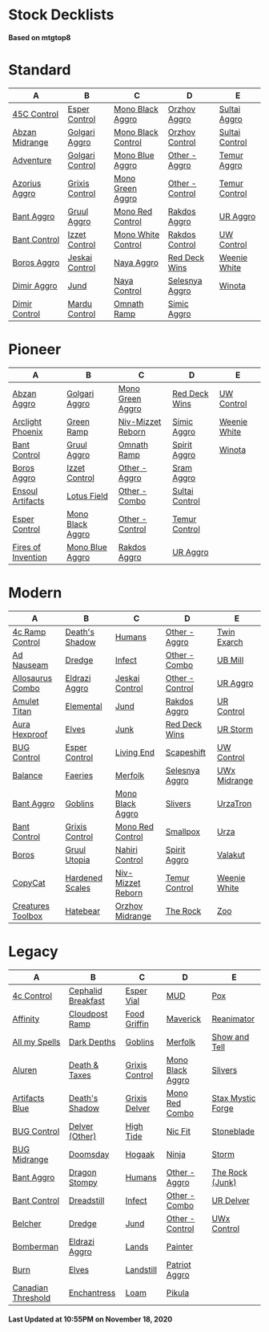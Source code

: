 # Stock Decklists
#### Based on mtgtop8


# Standard

|                             A                              |                              B                               |                                 C                                  |                              D                               |                             E                              |
|------------------------------------------------------------|--------------------------------------------------------------|--------------------------------------------------------------------|--------------------------------------------------------------|------------------------------------------------------------|
|[45C Control](./mtgtop8/Standard/decks/45C_Control.md)      |[Esper Control](./mtgtop8/Standard/decks/Esper_Control.md)    |[Mono Black Aggro](./mtgtop8/Standard/decks/Mono_Black_Aggro.md)    |[Orzhov Aggro](./mtgtop8/Standard/decks/Orzhov_Aggro.md)      |[Sultai Aggro](./mtgtop8/Standard/decks/Sultai_Aggro.md)    |
|[Abzan Midrange](./mtgtop8/Standard/decks/Abzan_Midrange.md)|[Golgari Aggro](./mtgtop8/Standard/decks/Golgari_Aggro.md)    |[Mono Black Control](./mtgtop8/Standard/decks/Mono_Black_Control.md)|[Orzhov Control](./mtgtop8/Standard/decks/Orzhov_Control.md)  |[Sultai Control](./mtgtop8/Standard/decks/Sultai_Control.md)|
|[Adventure](./mtgtop8/Standard/decks/Adventure.md)          |[Golgari Control](./mtgtop8/Standard/decks/Golgari_Control.md)|[Mono Blue Aggro](./mtgtop8/Standard/decks/Mono_Blue_Aggro.md)      |[Other - Aggro](./mtgtop8/Standard/decks/Other_-_Aggro.md)    |[Temur Aggro](./mtgtop8/Standard/decks/Temur_Aggro.md)      |
|[Azorius Aggro](./mtgtop8/Standard/decks/Azorius_Aggro.md)  |[Grixis Control](./mtgtop8/Standard/decks/Grixis_Control.md)  |[Mono Green Aggro](./mtgtop8/Standard/decks/Mono_Green_Aggro.md)    |[Other - Control](./mtgtop8/Standard/decks/Other_-_Control.md)|[Temur Control](./mtgtop8/Standard/decks/Temur_Control.md)  |
|[Bant Aggro](./mtgtop8/Standard/decks/Bant_Aggro.md)        |[Gruul Aggro](./mtgtop8/Standard/decks/Gruul_Aggro.md)        |[Mono Red Control](./mtgtop8/Standard/decks/Mono_Red_Control.md)    |[Rakdos Aggro](./mtgtop8/Standard/decks/Rakdos_Aggro.md)      |[UR Aggro](./mtgtop8/Standard/decks/UR_Aggro.md)            |
|[Bant Control](./mtgtop8/Standard/decks/Bant_Control.md)    |[Izzet Control](./mtgtop8/Standard/decks/Izzet_Control.md)    |[Mono White Control](./mtgtop8/Standard/decks/Mono_White_Control.md)|[Rakdos Control](./mtgtop8/Standard/decks/Rakdos_Control.md)  |[UW Control](./mtgtop8/Standard/decks/UW_Control.md)        |
|[Boros Aggro](./mtgtop8/Standard/decks/Boros_Aggro.md)      |[Jeskai Control](./mtgtop8/Standard/decks/Jeskai_Control.md)  |[Naya Aggro](./mtgtop8/Standard/decks/Naya_Aggro.md)                |[Red Deck Wins](./mtgtop8/Standard/decks/Red_Deck_Wins.md)    |[Weenie White](./mtgtop8/Standard/decks/Weenie_White.md)    |
|[Dimir Aggro](./mtgtop8/Standard/decks/Dimir_Aggro.md)      |[Jund](./mtgtop8/Standard/decks/Jund.md)                      |[Naya Control](./mtgtop8/Standard/decks/Naya_Control.md)            |[Selesnya Aggro](./mtgtop8/Standard/decks/Selesnya_Aggro.md)  |[Winota](./mtgtop8/Standard/decks/Winota.md)                |
|[Dimir Control](./mtgtop8/Standard/decks/Dimir_Control.md)  |[Mardu Control](./mtgtop8/Standard/decks/Mardu_Control.md)    |[Omnath Ramp](./mtgtop8/Standard/decks/Omnath_Ramp.md)              |[Simic Aggro](./mtgtop8/Standard/decks/Simic_Aggro.md)        |                                                            |


# Pioneer

|                                 A                                 |                               B                               |                                C                                |                             D                             |                           E                           |
|-------------------------------------------------------------------|---------------------------------------------------------------|-----------------------------------------------------------------|-----------------------------------------------------------|-------------------------------------------------------|
|[Abzan Aggro](./mtgtop8/Pioneer/decks/Abzan_Aggro.md)              |[Golgari Aggro](./mtgtop8/Pioneer/decks/Golgari_Aggro.md)      |[Mono Green Aggro](./mtgtop8/Pioneer/decks/Mono_Green_Aggro.md)  |[Red Deck Wins](./mtgtop8/Pioneer/decks/Red_Deck_Wins.md)  |[UW Control](./mtgtop8/Pioneer/decks/UW_Control.md)    |
|[Arclight Phoenix](./mtgtop8/Pioneer/decks/Arclight_Phoenix.md)    |[Green Ramp](./mtgtop8/Pioneer/decks/Green_Ramp.md)            |[Niv-Mizzet Reborn](./mtgtop8/Pioneer/decks/Niv-Mizzet_Reborn.md)|[Simic Aggro](./mtgtop8/Pioneer/decks/Simic_Aggro.md)      |[Weenie White](./mtgtop8/Pioneer/decks/Weenie_White.md)|
|[Bant Control](./mtgtop8/Pioneer/decks/Bant_Control.md)            |[Gruul Aggro](./mtgtop8/Pioneer/decks/Gruul_Aggro.md)          |[Omnath Ramp](./mtgtop8/Pioneer/decks/Omnath_Ramp.md)            |[Spirit Aggro](./mtgtop8/Pioneer/decks/Spirit_Aggro.md)    |[Winota](./mtgtop8/Pioneer/decks/Winota.md)            |
|[Boros Aggro](./mtgtop8/Pioneer/decks/Boros_Aggro.md)              |[Izzet Control](./mtgtop8/Pioneer/decks/Izzet_Control.md)      |[Other - Aggro](./mtgtop8/Pioneer/decks/Other_-_Aggro.md)        |[Sram Aggro](./mtgtop8/Pioneer/decks/Sram_Aggro.md)        |                                                       |
|[Ensoul Artifacts](./mtgtop8/Pioneer/decks/Ensoul_Artifacts.md)    |[Lotus Field](./mtgtop8/Pioneer/decks/Lotus_Field.md)          |[Other - Combo](./mtgtop8/Pioneer/decks/Other_-_Combo.md)        |[Sultai Control](./mtgtop8/Pioneer/decks/Sultai_Control.md)|                                                       |
|[Esper Control](./mtgtop8/Pioneer/decks/Esper_Control.md)          |[Mono Black Aggro](./mtgtop8/Pioneer/decks/Mono_Black_Aggro.md)|[Other - Control](./mtgtop8/Pioneer/decks/Other_-_Control.md)    |[Temur Control](./mtgtop8/Pioneer/decks/Temur_Control.md)  |                                                       |
|[Fires of Invention](./mtgtop8/Pioneer/decks/Fires_of_Invention.md)|[Mono Blue Aggro](./mtgtop8/Pioneer/decks/Mono_Blue_Aggro.md)  |[Rakdos Aggro](./mtgtop8/Pioneer/decks/Rakdos_Aggro.md)          |[UR Aggro](./mtgtop8/Pioneer/decks/UR_Aggro.md)            |                                                       |


# Modern

|                               A                                |                             B                              |                               C                                |                             D                              |                          E                           |
|----------------------------------------------------------------|------------------------------------------------------------|----------------------------------------------------------------|------------------------------------------------------------|------------------------------------------------------|
|[4c Ramp Control](./mtgtop8/Modern/decks/4c_Ramp_Control.md)    |[Death's Shadow](./mtgtop8/Modern/decks/Death's_Shadow.md)  |[Humans](./mtgtop8/Modern/decks/Humans.md)                      |[Other - Aggro](./mtgtop8/Modern/decks/Other_-_Aggro.md)    |[Twin Exarch](./mtgtop8/Modern/decks/Twin_Exarch.md)  |
|[Ad Nauseam](./mtgtop8/Modern/decks/Ad_Nauseam.md)              |[Dredge](./mtgtop8/Modern/decks/Dredge.md)                  |[Infect](./mtgtop8/Modern/decks/Infect.md)                      |[Other - Combo](./mtgtop8/Modern/decks/Other_-_Combo.md)    |[UB Mill](./mtgtop8/Modern/decks/UB_Mill.md)          |
|[Allosaurus Combo](./mtgtop8/Modern/decks/Allosaurus_Combo.md)  |[Eldrazi Aggro](./mtgtop8/Modern/decks/Eldrazi_Aggro.md)    |[Jeskai Control](./mtgtop8/Modern/decks/Jeskai_Control.md)      |[Other - Control](./mtgtop8/Modern/decks/Other_-_Control.md)|[UR Aggro](./mtgtop8/Modern/decks/UR_Aggro.md)        |
|[Amulet Titan](./mtgtop8/Modern/decks/Amulet_Titan.md)          |[Elemental](./mtgtop8/Modern/decks/Elemental.md)            |[Jund](./mtgtop8/Modern/decks/Jund.md)                          |[Rakdos Aggro](./mtgtop8/Modern/decks/Rakdos_Aggro.md)      |[UR Control](./mtgtop8/Modern/decks/UR_Control.md)    |
|[Aura Hexproof](./mtgtop8/Modern/decks/Aura_Hexproof.md)        |[Elves](./mtgtop8/Modern/decks/Elves.md)                    |[Junk](./mtgtop8/Modern/decks/Junk.md)                          |[Red Deck Wins](./mtgtop8/Modern/decks/Red_Deck_Wins.md)    |[UR Storm](./mtgtop8/Modern/decks/UR_Storm.md)        |
|[BUG Control](./mtgtop8/Modern/decks/BUG_Control.md)            |[Esper Control](./mtgtop8/Modern/decks/Esper_Control.md)    |[Living End](./mtgtop8/Modern/decks/Living_End.md)              |[Scapeshift](./mtgtop8/Modern/decks/Scapeshift.md)          |[UW Control](./mtgtop8/Modern/decks/UW_Control.md)    |
|[Balance](./mtgtop8/Modern/decks/Balance.md)                    |[Faeries](./mtgtop8/Modern/decks/Faeries.md)                |[Merfolk](./mtgtop8/Modern/decks/Merfolk.md)                    |[Selesnya Aggro](./mtgtop8/Modern/decks/Selesnya_Aggro.md)  |[UWx Midrange](./mtgtop8/Modern/decks/UWx_Midrange.md)|
|[Bant Aggro](./mtgtop8/Modern/decks/Bant_Aggro.md)              |[Goblins](./mtgtop8/Modern/decks/Goblins.md)                |[Mono Black Aggro](./mtgtop8/Modern/decks/Mono_Black_Aggro.md)  |[Slivers](./mtgtop8/Modern/decks/Slivers.md)                |[UrzaTron](./mtgtop8/Modern/decks/UrzaTron.md)        |
|[Bant Control](./mtgtop8/Modern/decks/Bant_Control.md)          |[Grixis Control](./mtgtop8/Modern/decks/Grixis_Control.md)  |[Mono Red Control](./mtgtop8/Modern/decks/Mono_Red_Control.md)  |[Smallpox](./mtgtop8/Modern/decks/Smallpox.md)              |[Urza](./mtgtop8/Modern/decks/Urza.md)                |
|[Boros](./mtgtop8/Modern/decks/Boros.md)                        |[Gruul Utopia](./mtgtop8/Modern/decks/Gruul_Utopia.md)      |[Nahiri Control](./mtgtop8/Modern/decks/Nahiri_Control.md)      |[Spirit Aggro](./mtgtop8/Modern/decks/Spirit_Aggro.md)      |[Valakut](./mtgtop8/Modern/decks/Valakut.md)          |
|[CopyCat](./mtgtop8/Modern/decks/CopyCat.md)                    |[Hardened Scales](./mtgtop8/Modern/decks/Hardened_Scales.md)|[Niv-Mizzet Reborn](./mtgtop8/Modern/decks/Niv-Mizzet_Reborn.md)|[Temur Control](./mtgtop8/Modern/decks/Temur_Control.md)    |[Weenie White](./mtgtop8/Modern/decks/Weenie_White.md)|
|[Creatures Toolbox](./mtgtop8/Modern/decks/Creatures_Toolbox.md)|[Hatebear](./mtgtop8/Modern/decks/Hatebear.md)              |[Orzhov Midrange](./mtgtop8/Modern/decks/Orzhov_Midrange.md)    |[The Rock](./mtgtop8/Modern/decks/The_Rock.md)              |[Zoo](./mtgtop8/Modern/decks/Zoo.md)                  |


# Legacy

|                                A                                 |                                B                                 |                            C                             |                              D                               |                                E                                 |
|------------------------------------------------------------------|------------------------------------------------------------------|----------------------------------------------------------|--------------------------------------------------------------|------------------------------------------------------------------|
|[4c Control](./mtgtop8/Legacy/decks/4c_Control.md)                |[Cephalid Breakfast](./mtgtop8/Legacy/decks/Cephalid_Breakfast.md)|[Esper Vial](./mtgtop8/Legacy/decks/Esper_Vial.md)        |[MUD](./mtgtop8/Legacy/decks/MUD.md)                          |[Pox](./mtgtop8/Legacy/decks/Pox.md)                              |
|[Affinity](./mtgtop8/Legacy/decks/Affinity.md)                    |[Cloudpost Ramp](./mtgtop8/Legacy/decks/Cloudpost_Ramp.md)        |[Food Griffin](./mtgtop8/Legacy/decks/Food_Griffin.md)    |[Maverick](./mtgtop8/Legacy/decks/Maverick.md)                |[Reanimator](./mtgtop8/Legacy/decks/Reanimator.md)                |
|[All my Spells](./mtgtop8/Legacy/decks/All_my_Spells.md)          |[Dark Depths](./mtgtop8/Legacy/decks/Dark_Depths.md)              |[Goblins](./mtgtop8/Legacy/decks/Goblins.md)              |[Merfolk](./mtgtop8/Legacy/decks/Merfolk.md)                  |[Show and Tell](./mtgtop8/Legacy/decks/Show_and_Tell.md)          |
|[Aluren](./mtgtop8/Legacy/decks/Aluren.md)                        |[Death & Taxes](./mtgtop8/Legacy/decks/Death_&_Taxes.md)          |[Grixis Control](./mtgtop8/Legacy/decks/Grixis_Control.md)|[Mono Black Aggro](./mtgtop8/Legacy/decks/Mono_Black_Aggro.md)|[Slivers](./mtgtop8/Legacy/decks/Slivers.md)                      |
|[Artifacts Blue](./mtgtop8/Legacy/decks/Artifacts_Blue.md)        |[Death's Shadow](./mtgtop8/Legacy/decks/Death's_Shadow.md)        |[Grixis Delver](./mtgtop8/Legacy/decks/Grixis_Delver.md)  |[Mono Red Combo](./mtgtop8/Legacy/decks/Mono_Red_Combo.md)    |[Stax  Mystic Forge](./mtgtop8/Legacy/decks/Stax__Mystic_Forge.md)|
|[BUG Control](./mtgtop8/Legacy/decks/BUG_Control.md)              |[Delver (Other)](./mtgtop8/Legacy/decks/Delver_(Other).md)        |[High Tide](./mtgtop8/Legacy/decks/High_Tide.md)          |[Nic Fit](./mtgtop8/Legacy/decks/Nic_Fit.md)                  |[Stoneblade](./mtgtop8/Legacy/decks/Stoneblade.md)                |
|[BUG Midrange](./mtgtop8/Legacy/decks/BUG_Midrange.md)            |[Doomsday](./mtgtop8/Legacy/decks/Doomsday.md)                    |[Hogaak](./mtgtop8/Legacy/decks/Hogaak.md)                |[Ninja](./mtgtop8/Legacy/decks/Ninja.md)                      |[Storm](./mtgtop8/Legacy/decks/Storm.md)                          |
|[Bant Aggro](./mtgtop8/Legacy/decks/Bant_Aggro.md)                |[Dragon Stompy](./mtgtop8/Legacy/decks/Dragon_Stompy.md)          |[Humans](./mtgtop8/Legacy/decks/Humans.md)                |[Other - Aggro](./mtgtop8/Legacy/decks/Other_-_Aggro.md)      |[The Rock (Junk)](./mtgtop8/Legacy/decks/The_Rock_(Junk).md)      |
|[Bant Control](./mtgtop8/Legacy/decks/Bant_Control.md)            |[Dreadstill](./mtgtop8/Legacy/decks/Dreadstill.md)                |[Infect](./mtgtop8/Legacy/decks/Infect.md)                |[Other - Combo](./mtgtop8/Legacy/decks/Other_-_Combo.md)      |[UR Delver](./mtgtop8/Legacy/decks/UR_Delver.md)                  |
|[Belcher](./mtgtop8/Legacy/decks/Belcher.md)                      |[Dredge](./mtgtop8/Legacy/decks/Dredge.md)                        |[Jund](./mtgtop8/Legacy/decks/Jund.md)                    |[Other - Control](./mtgtop8/Legacy/decks/Other_-_Control.md)  |[UWx Control](./mtgtop8/Legacy/decks/UWx_Control.md)              |
|[Bomberman](./mtgtop8/Legacy/decks/Bomberman.md)                  |[Eldrazi Aggro](./mtgtop8/Legacy/decks/Eldrazi_Aggro.md)          |[Lands](./mtgtop8/Legacy/decks/Lands.md)                  |[Painter](./mtgtop8/Legacy/decks/Painter.md)                  |                                                                  |
|[Burn](./mtgtop8/Legacy/decks/Burn.md)                            |[Elves](./mtgtop8/Legacy/decks/Elves.md)                          |[Landstill](./mtgtop8/Legacy/decks/Landstill.md)          |[Patriot Aggro](./mtgtop8/Legacy/decks/Patriot_Aggro.md)      |                                                                  |
|[Canadian Threshold](./mtgtop8/Legacy/decks/Canadian_Threshold.md)|[Enchantress](./mtgtop8/Legacy/decks/Enchantress.md)              |[Loam](./mtgtop8/Legacy/decks/Loam.md)                    |[Pikula](./mtgtop8/Legacy/decks/Pikula.md)                    |                                                                  |



#### Last Updated at 10:55PM on November 18, 2020